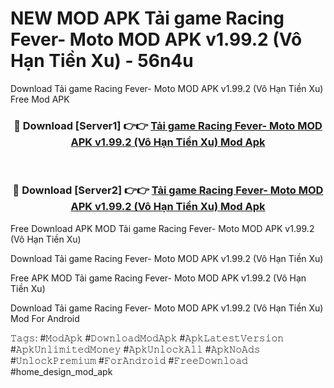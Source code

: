 # NEW MOD APK Tải game Racing Fever- Moto MOD APK v1.99.2 (Vô Hạn Tiền Xu) - 56n4u
Download Tải game Racing Fever- Moto MOD APK v1.99.2 (Vô Hạn Tiền Xu) Free Mod APK

<div align="center">
<h3>🔴 Download [Server1] 👉👉 <a href="https://apk-comot.site?title=Tải_game_Racing_Fever-_Moto_MOD_APK_v1.99.2_(Vô_Hạn_Tiền_Xu)">Tải game Racing Fever- Moto MOD APK v1.99.2 (Vô Hạn Tiền Xu) Mod Apk</a></h3><br>

<h3>🔴 Download [Server2] 👉👉 <a href="https://apk-comot.site?title=Tải_game_Racing_Fever-_Moto_MOD_APK_v1.99.2_(Vô_Hạn_Tiền_Xu)">Tải game Racing Fever- Moto MOD APK v1.99.2 (Vô Hạn Tiền Xu) Mod Apk</a></h3>
</div>


Free Download APK MOD Tải game Racing Fever- Moto MOD APK v1.99.2 (Vô Hạn Tiền Xu)

Download Tải game Racing Fever- Moto MOD APK v1.99.2 (Vô Hạn Tiền Xu) 

Free APK MOD Tải game Racing Fever- Moto MOD APK v1.99.2 (Vô Hạn Tiền Xu) 

Download Tải game Racing Fever- Moto MOD APK v1.99.2 (Vô Hạn Tiền Xu) Mod For Android

𝚃𝚊𝚐𝚜: #𝙼𝚘𝚍𝙰𝚙𝚔 #𝙳𝚘𝚠𝚗𝚕𝚘𝚊𝚍𝙼𝚘𝚍𝙰𝚙𝚔 #𝙰𝚙𝚔𝙻𝚊𝚝𝚎𝚜𝚝𝚅𝚎𝚛𝚜𝚒𝚘𝚗 #𝙰𝚙𝚔𝚄𝚗𝚕𝚒𝚖𝚒𝚝𝚎𝚍𝙼𝚘𝚗𝚎𝚢 #𝙰𝚙𝚔𝚄𝚗𝚕𝚘𝚌𝚔𝙰𝚕𝚕 #𝙰𝚙𝚔𝙽𝚘𝙰𝚍𝚜 #𝚄𝚗𝚕𝚘𝚌𝚔𝙿𝚛𝚎𝚖𝚒𝚞𝚖 #𝙵𝚘𝚛𝙰𝚗𝚍𝚛𝚘𝚒𝚍 #𝙵𝚛𝚎𝚎𝙳𝚘𝚠𝚗𝚕𝚘𝚊𝚍 #home_design_mod_apk